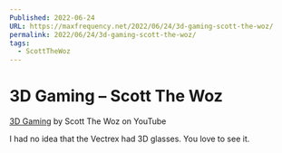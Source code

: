 ```yaml
---
Published: 2022-06-24
URL: https://maxfrequency.net/2022/06/24/3d-gaming-scott-the-woz/
permalink: 2022/06/24/3d-gaming-scott-the-woz/
tags:
  - ScottTheWoz
---
```

# 3D Gaming – Scott The Woz

[3D Gaming](https://www.youtube.com/watch?v=QDeJ06iRbWA&t=1s) by Scott The Woz on YouTube

I had no idea that the Vectrex had 3D glasses. You love to see it.